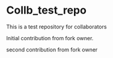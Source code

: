 # Collb_test_repo
This is a test repository for collaborators

Initial contribution from fork owner.

second contribution from fork owner

